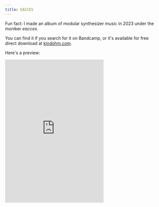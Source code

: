 ```yaml
---
title: EACCES
---
```


Fun fact: I made an album of modular synthesizer music
in 2023 under the moniker _*eacces*_.

You can find it if you search for it on Bandcamp,
or it's available for free direct download at
[kindohm.com](https://kindohm.com).

Here's a preview:

<iframe 
  style="border: 0; width: 325px; height: 470px;" 
  src="https://bandcamp.com/EmbeddedPlayer/album=2822053275/size=large/bgcol=ffffff/linkcol=0687f5/tracklist=false/transparent=true/" 
  seamless>
  <a href="https://eacces.bandcamp.com/album/dskflds">dskflds by eacces</a>
</iframe>